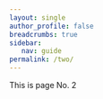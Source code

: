 ```yaml
---
layout: single
author_profile: false
breadcrumbs: true
sidebar:
   nav: guide
permalink: /two/
---
```


This is page No. 2
